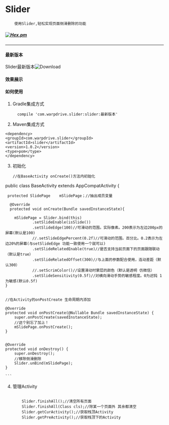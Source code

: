 # Slider
```
    使用Slider,轻松实现页面侧滑删除的功能
```
##### [![Hex.pm](https://img.shields.io/hexpm/l/plug.svg)](https://www.apache.org/licenses/LICENSE-2.0)

---

#### 最新版本
  Slider最新版本![Download](https://api.bintray.com/packages/wulijie/maven/Slider/images/download.svg)
  
  
#### 效果展示
	
	


#### 如何使用
1. Gradle集成方式

	  ```
		compile 'com.warpdrive.slider:slider:最新版本'
	
	  ```
2. Maven集成方式


  ```
<dependency>
  <groupId>com.warpdrive.slider</groupId>
  <artifactId>slider</artifactId>
  <version>1.0.2</version>
  <type>pom</type>
</dependency>

  ```
  
3. 初始化

	```
	//在BaseActivity onCreate()方法内初始化
public class BaseActivity extends AppCompatActivity {
	 
	 protected SlidePage	mSlidePage；//抽出成员变量
	
	  @Override
      protected void onCreate(Bundle savedInstanceState){
		
	    mSlidePage = Slider.bind(this)
                .setSlideEnable(isSlide())
                .setSlideEdge(100)//可滑动的范围。实际像素。200表示为左边200px的屏幕(默认是100)
                //.setSlideEdgePercent(0.2f)//可滑动的范围。百分比。0.2表示为左边20%的屏幕(与setSlideEdge 功能一致使用一个就可以)
                .setSlideRelatedEnable(true)//是否支持当前页面下的页面跟随联动（默认是true）
                .setSlideRelatedOffset(300)//与上面的参数配合使用，连动差距（默认300）
                //.setScrimColor()//设置滑动时蒙层的颜色（默认是透明 仿微信）
                .setSlideSensitivity(0.5f)//对横向滑动手势的敏感程度。0为迟钝 1为敏感(默认0.5f)
	}
	
	
	//在Activity的onPostCreate 生命周期内添加
	
	@Override
    protected void onPostCreate(@Nullable Bundle savedInstanceState) {
        super.onPostCreate(savedInstanceState);
        //这个别忘了加上！
        mSlidePage.onPostCreate();
    }
    
    
    @Override
    protected void onDestroy() {
        super.onDestroy();
        //移除侧滑删除
        Slider.unBind(mSlidePage);
    }
		
	```
4. 管理Activity
	
	```
	
		Slider.finishAll();//清空所有页面
        Slider.finishAll(Class cls);//除某一个页面外 其余都清空
        Slider.getCurActivity();//获取栈顶Activity
        Slider.getPreActivity();//获取栈顶下的Activity
	
	```
